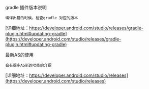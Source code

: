
gradle 插件版本说明
```
编译出错的时候，检查gradle 对应的版本
```
[详细地址：https://developer.android.com/studio/releases/gradle-plugin.html#updating-gradle](https://developer.android.com/studio/releases/gradle-plugin.html#updating-gradle)

最新AS的使用
```
会有很多AS新的功能的介绍
```
[详细地址：https://developer.android.com/studio/releases](https://developer.android.com/studio/releases)
